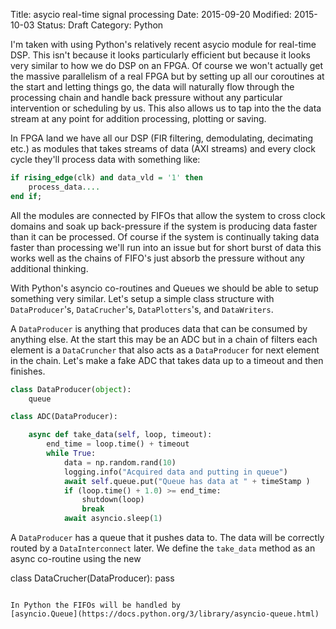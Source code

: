 Title: asycio real-time signal processing
Date: 2015-09-20
Modified: 2015-10-03
Status: Draft
Category: Python

I'm taken with using Python's relatively recent asycio module for real-time DSP.
This isn't because it looks particularly efficient but because it looks very
similar to how we do DSP on an FPGA. Of course we won't actually get the massive
parallelism of a real FPGA but by setting up all our coroutines at the start and
letting things go, the data will naturally flow through the processing chain and
handle back pressure without any particular intervention or scheduling by us.
This also allows us to tap into the the data stream at any point for addition
processing, plotting or saving.

In FPGA land we have all our DSP (FIR filtering, demodulating, decimating etc.)
as modules that takes streams of data (AXI streams) and every clock cycle
they'll process data with something like:

```VHDL
if rising_edge(clk) and data_vld = '1' then
	process_data....
end if;
```

All the modules are connected by FIFOs that allow the system to cross clock
domains and soak up back-pressure if the system is producing data faster than it
can be processed. Of course if the system is continually taking data faster than
processing we'll run into an issue but for short burst of data this works well
as the chains of FIFO's just absorb the pressure without any additional
thinking.

With Python's asyncio co-routines and Queues we should be able to setup
something very similar. Let's setup a simple class structure with
``DataProducer``'s,  ``DataCrucher``'s, ``DataPlotters``'s, and ``DataWriters``.

A ``DataProducer`` is anything that produces data that can be consumed by
anything else.  At the start this may be an ADC but in a chain of filters each
element is a ``DataCruncher`` that also acts as a ``DataProducer`` for next
element in the chain.  Let's make a fake ADC that takes data up to a timeout
and then finishes.

```python
class DataProducer(object):
	queue

class ADC(DataProducer):

    async def take_data(self, loop, timeout):
        end_time = loop.time() + timeout
        while True:
			data = np.random.rand(10)
            logging.info("Acquired data and putting in queue")
            await self.queue.put("Queue has data at " + timeStamp )
            if (loop.time() + 1.0) >= end_time:
                shutdown(loop)
                break
            await asyncio.sleep(1)
```

A ``DataProducer`` has a queue that it pushes data to.  The data will be
correctly routed by a ``DataInterconnect`` later. We define the ``take_data``
method as an async co-routine using the new

class DataCrucher(DataProducer):
	pass

```

In Python the FIFOs will be handled by
[asyncio.Queue](https://docs.python.org/3/library/asyncio-queue.html)
